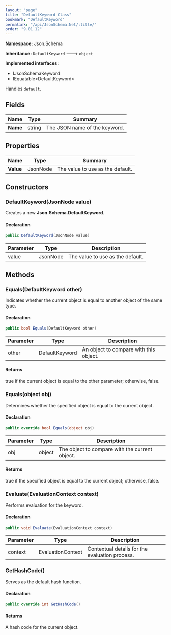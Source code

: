 ```yaml
---
layout: "page"
title: "DefaultKeyword Class"
bookmark: "DefaultKeyword"
permalink: "/api/JsonSchema.Net/:title/"
order: "9.01.12"
---
```

**Namespace:** Json.Schema

**Inheritance:**
`DefaultKeyword`
 🡒 
`object`

**Implemented interfaces:**

- IJsonSchemaKeyword
- IEquatable\<DefaultKeyword\>

Handles `default`.

## Fields

| Name | Type | Summary |
|---|---|---|
| **Name** | string | The JSON name of the keyword. |
## Properties

| Name | Type | Summary |
|---|---|---|
| **Value** | JsonNode | The value to use as the default. |
## Constructors

### DefaultKeyword(JsonNode value)

Creates a new **Json.Schema.DefaultKeyword**.

#### Declaration

```c#
public DefaultKeyword(JsonNode value)
```
| Parameter | Type | Description |
|---|---|---|
| value | JsonNode | The value to use as the default. |

## Methods

### Equals(DefaultKeyword other)

Indicates whether the current object is equal to another object of the same type.

#### Declaration

```c#
public bool Equals(DefaultKeyword other)
```
| Parameter | Type | Description |
|---|---|---|
| other | DefaultKeyword | An object to compare with this object. |

#### Returns

true if the current object is equal to the <paramref name="other">other</paramref> parameter; otherwise, false.

### Equals(object obj)

Determines whether the specified object is equal to the current object.

#### Declaration

```c#
public override bool Equals(object obj)
```
| Parameter | Type | Description |
|---|---|---|
| obj | object | The object to compare with the current object. |

#### Returns

true if the specified object  is equal to the current object; otherwise, false.

### Evaluate(EvaluationContext context)

Performs evaluation for the keyword.

#### Declaration

```c#
public void Evaluate(EvaluationContext context)
```
| Parameter | Type | Description |
|---|---|---|
| context | EvaluationContext | Contextual details for the evaluation process. |

### GetHashCode()

Serves as the default hash function.

#### Declaration

```c#
public override int GetHashCode()
```

#### Returns

A hash code for the current object.

